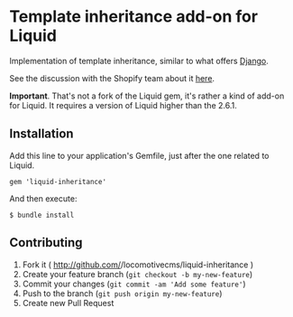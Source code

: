 Template inheritance add-on for Liquid
===

Implementation of template inheritance, similar to what offers [Django](https://docs.djangoproject.com/en/dev/topics/templates/).

See the discussion with the Shopify team about it [here](https://github.com/Shopify/liquid/pull/336).

**Important**. That's not a fork of the Liquid gem, it's rather a kind of add-on for Liquid. It requires a version of Liquid higher than the 2.6.1.

## Installation

Add this line to your application's Gemfile, just after the one related to Liquid.

    gem 'liquid-inheritance'

And then execute:

    $ bundle install

## Contributing

1. Fork it ( http://github.com/<my-github-username>/locomotivecms/liquid-inheritance )
2. Create your feature branch (`git checkout -b my-new-feature`)
3. Commit your changes (`git commit -am 'Add some feature'`)
4. Push to the branch (`git push origin my-new-feature`)
5. Create new Pull Request

